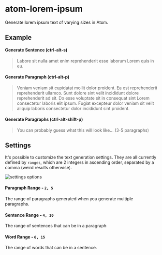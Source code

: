 atom-lorem-ipsum
==================

Generate lorem ipsum text of varying sizes in Atom.

## Example

#### Generate Sentence (ctrl-alt-s)
> Labore sit nulla amet enim reprehenderit esse laborum Lorem quis in eu.

#### Generate Paragraph (ctrl-alt-p)
> Veniam veniam sit cupidatat mollit dolor proident. Ea est reprehenderit reprehenderit ullamco. Sunt dolore sint velit incididunt dolore reprehenderit ad sit. Do esse voluptate sit in consequat sint Lorem consectetur laboris elit ipsum. Fugiat excepteur dolor veniam sit velit aliquip laboris consectetur dolor incididunt sint proident.

#### Generate Paragraphs (ctrl-alt-shift-p)
> You can probably guess what this will look like... (3-5 paragraphs)

## Settings

It's possible to customize the text generation settings. They are all currently
defined by `ranges`, which are 2 integers in ascending order, separated by a comma
(weird results otherwise).

![settings options](http://i.imgur.com/mUfClaT.png)

#### Paragraph Range - `2, 5`
The range of paragraphs generated when you generate multiple
paragraphs.

#### Sentence Range - `4, 10`
The range of sentences that can be in a paragraph

#### Word Range - `6, 15`
The range of words that can be in a sentence.
